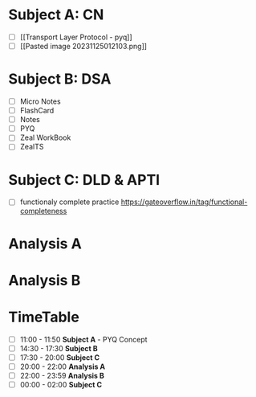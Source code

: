 # Subject A: CN
- [ ] [[Transport Layer Protocol - pyq]]
- [ ] [[Pasted image 20231125012103.png]]
      
# Subject B: DSA
- [ ] Micro Notes
- [ ] FlashCard
- [ ] Notes
- [ ] PYQ
- [ ] Zeal WorkBook
- [ ] ZealTS

# Subject C: DLD & APTI
- [ ] functionaly complete practice https://gateoverflow.in/tag/functional-completeness

# Analysis A

# Analysis B


# TimeTable 
- [ ] 11:00 - 11:50 **Subject A** - PYQ Concept
- [ ] 14:30 - 17:30 **Subject B**
- [ ] 17:30 - 20:00 **Subject C**
- [ ] 20:00 - 22:00 **Analysis A**
- [ ] 22:00 - 23:59 **Analysis B**
- [ ] 00:00 - 02:00 **Subject C**
